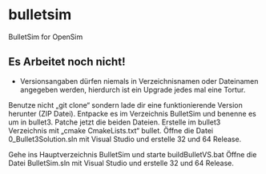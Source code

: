 # bulletsim
BulletSim for OpenSim

## Es Arbeitet noch nicht!
* Versionsangaben dürfen niemals in Verzeichnisnamen oder Dateinamen angegeben werden, hierdurch ist ein Upgrade jedes mal eine Tortur.

Benutze nicht „git clone“ sondern lade dir eine funktionierende Version herunter (ZIP Datei).
Entpacke es im Verzeichnis BulletSim und benenne es um in bullet3.
Patche jetzt die beiden Dateien.
Erstelle im bullet3 Verzeichnis mit „cmake CmakeLists.txt“ bullet.
Öffne die Datei 0_Bullet3Solution.sln mit Visual Studio und erstelle 32 und 64 Release.

Gehe ins Hauptverzeichnis BulletSim und starte buildBulletVS.bat
Öffne die Datei BulletSim.sln mit Visual Studio und erstelle 32 und 64 Release.
